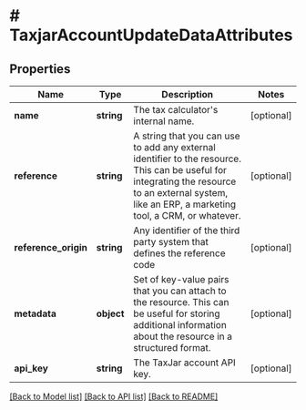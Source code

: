 # # TaxjarAccountUpdateDataAttributes

## Properties

Name | Type | Description | Notes
------------ | ------------- | ------------- | -------------
**name** | **string** | The tax calculator&#39;s internal name. | [optional]
**reference** | **string** | A string that you can use to add any external identifier to the resource. This can be useful for integrating the resource to an external system, like an ERP, a marketing tool, a CRM, or whatever. | [optional]
**reference_origin** | **string** | Any identifier of the third party system that defines the reference code | [optional]
**metadata** | **object** | Set of key-value pairs that you can attach to the resource. This can be useful for storing additional information about the resource in a structured format. | [optional]
**api_key** | **string** | The TaxJar account API key. | [optional]

[[Back to Model list]](../../README.md#models) [[Back to API list]](../../README.md#endpoints) [[Back to README]](../../README.md)
